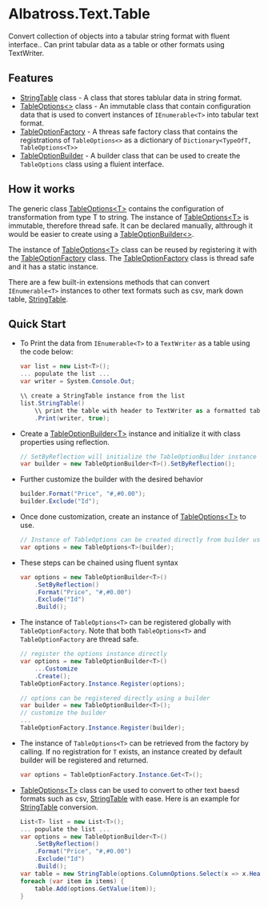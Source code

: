 # Albatross.Text.Table
Convert collection of objects into a tabular string format with fluent interface..  Can print tabular data as a table or other formats using TextWriter.

## Features
* [StringTable](./StringTable.cs) class - A class that stores tablular data in string format.
* [TableOptions<>](./TableOptions.cs) class - An immutable class that contain configuration data that is used to convert instances of `IEnumerable<T>` into tabular text format.
* [TableOptionFactory](./TableOptionFactory.cs) - A threas safe factory class that contains the registrations of `TableOptions<>` as a dictionary of `Dictionary<TypeOfT, TableOptions<T>>`
* [TableOptionBuilder](./TableOptionBuilder.cs) - A builder class that can be used to create the `TableOptions` class using a fluient interface.

## How it works
The generic class [TableOptions\<T>](./TableOptions.cs) contains the configuration of transformation from type T to string.  The instance of [TableOptions\<T>](./TableOptions.cs) is immutable, therefore thread safe.  It can be declared manually, althrough it would be easier to create using a [TableOptionBuilder<>](./TableOptionBuilder.cs).

The instance of [TableOptions\<T>](./TableOptions.cs) class can be reused by registering it with the [TableOptionFactory](./TableOptionFactory.cs) class.  The [TableOptionFactory](./TableOptionFactory.cs) class is thread safe and it has a static instance.

There are a few built-in extensions methods that can convert `IEnumerable<T>` instances to other text formats such as csv, mark down table, [StringTable](./StringTable.cs).

## Quick Start
* To Print the data from `IEnumerable<T>` to a `TextWriter` as a table using the code below:
	```csharp
	var list = new List<T>();
	... populate the list ...
	var writer = System.Console.Out;
	
	\\ create a StringTable instance from the list
	list.StringTable()
		\\ print the table with header to TextWriter as a formatted table
		.Print(writer, true);	
	```
* Create a [TableOptionBuilder\<T>](./TableOptionBuilder.cs) instance and initialize it with class properties using reflection.
	```csharp
	// SetByReflection will initialize the TableOptionBuilder instance with the public instance properties as its columns.  It uses the default formatter from `BuilderExtensions.DefaultFormat`
	var builder = new TableOptionBuilder<T>().SetByReflection();
	```
* Further customize the builder with the desired behavior
	```csharp
	builder.Format("Price", "#,#0.00");
	builder.Exclude("Id");
	```
* Once done customization, create an instance of [TableOptions\<T>](./TableOptions.cs) to use.
	```csharp
	// Instance of TableOptions can be created directly from builder using its constructor.
	var options = new TableOptions<T>(builder);
	```
* These steps can be chained using fluent syntax
	```csharp
	var options = new TableOptionBuilder<T>()
		.SetByReflection()
		.Format("Price", "#,#0.00")
		.Exclude("Id")
		.Build();
	```
* The instance of `TableOptions<T>` can be registered globally with `TableOptionFactory`.  Note that both `TableOptions<T>` and `TableOptionFactory` are thread safe.
	```csharp
	// register the options instance directly
	var options = new TableOptionBuilder<T>()
		...Customize
		.Create();
	TableOptionFactory.Instance.Register(options);

	// options can be registered directly using a builder
	var builder = new TableOptionBuilder<T>();
	// customize the builder
	...
	TableOptionFactory.Instance.Register(builder);
	```
* The instance of `TableOptions<T>` can be retrieved from the factory by calling.  If no registration for `T` exists, an instance created by default builder will be registered and returned.
	```csharp
	var options = TableOptionFactory.Instance.Get<T>();
	```
* [TableOptions\<T>](./TableOptions.cs) class can be used to convert to other text baesd formats such as csv, [StringTable](./StringTable.cs) with ease.  Here is an example for [StringTable](./StringTable.cs) conversion.
	```csharp
	List<T> list = new List<T>();
	... populate the list ...
	var options = new TableOptionBuilder<T>()
		.SetByReflection()
		.Format("Price", "#,#0.00")
		.Exclude("Id")
		.Build();
	var table = new StringTable(options.ColumnOptions.Select(x => x.Header));
	foreach (var item in items) {
		table.Add(options.GetValue(item));
	}
	```